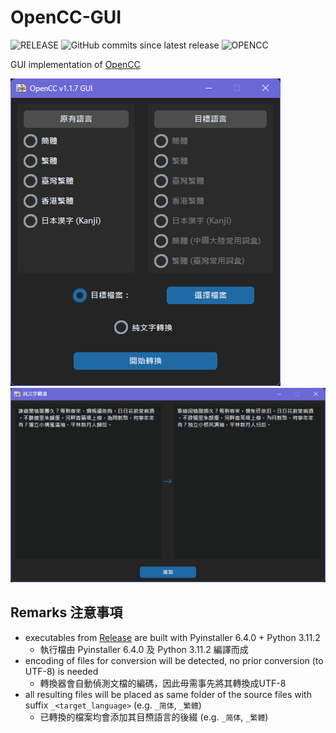 # OpenCC-GUI

![RELEASE](https://img.shields.io/github/v/release/ilvon/OpenCC-GUI)
![GitHub commits since latest release](https://img.shields.io/github/commits-since/ilvon/OpenCC-GUI/latest)
![OPENCC](https://img.shields.io/badge/OpenCC-1.1.7-green)

GUI implementation of [OpenCC](https://github.com/BYVoid/OpenCC)

![gui](assets/OpenCC-GUI_v1.1.1.png)
![converionWindow](assets/OpenCC-GUI_str-convert.png)

## Remarks 注意事項

- executables from [Release](https://github.com/ilvon/OpenCC-GUI/releases) are built with Pyinstaller 6.4.0 + Python 3.11.2
  - 執行檔由 Pyinstaller 6.4.0 及 Python 3.11.2 編譯而成
- encoding of files for conversion will be detected, no prior conversion (to UTF-8) is needed  
  - 轉換器會自動偵測文檔的編碼，因此毋需事先將其轉換成UTF-8
- all resulting files will be placed as same folder of the source files with suffix `_<target_language>` (e.g. `_简体`, `_繁體`)
  - 已轉換的檔案均會添加其目槱語言的後綴 (e.g. `_简体`, `_繁體`)

